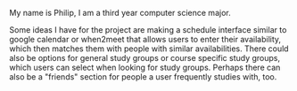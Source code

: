 My name is Philip, I am a third year computer science major.

Some ideas I have for the project are making a schedule interface similar to google calendar or when2meet that allows
users to enter their availability, which then matches them with people with similar availabilities. There could also
be options for general study groups or course specific study groups, which users can select when looking for study
groups. Perhaps there can also be a "friends" section for people a user frequently studies with, too.